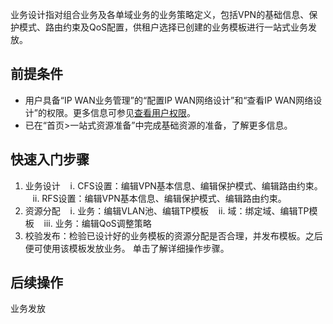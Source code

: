 业务设计指对组合业务及各单域业务的业务策略定义，包括VPN的基础信息、保护模式、路由约束及QoS配置，供租户选择已创建的业务模板进行一站式业务发放。

## 前提条件
- 用户具备“IP WAN业务管理”的“配置IP WAN网络设计”和“查看IP WAN网络设计”的权限。更多信息可参见[查看用户权限](https://100.100.183.196:31943/hedex/infoCenterHome.html "")。
- 已在“首页>一站式资源准备”中完成基础资源的准备，了解更多信息。

## 快速入门步骤
1. 业务设计
    ⅰ. CFS设置：编辑VPN基本信息、编辑保护模式、编辑路由约束。
    ⅱ. RFS设置：编辑VPN基本信息、编辑保护模式、编辑路由约束。
2. 资源分配
    ⅰ. 业务：编辑VLAN池、编辑TP模板
    ⅱ. 域：绑定域、编辑TP模板
    ⅲ. 业务：编辑QoS调整策略
3. 校验发布：检验已设计好的业务模板的资源分配是否合理，并发布模板。之后便可使用该模板发放业务。
单击了解详细操作步骤。

## 后续操作
业务发放
